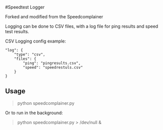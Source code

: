 #Speedtest Logger

Forked and modified from the Speedcomplainer

Logging can be done to CSV files, with a log file for ping results and speed test results. 

CSV Logging config example:
```
"log": {
    "type": "csv",
    "files": {
        "ping": "pingresults.csv",
        "speed": "speedrestuls.csv"
    }
}
```

## Usage
> python speedcomplainer.py

Or to run in the background:

> python speedcomplainer.py > /dev/null &


